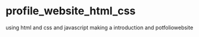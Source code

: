 # profile_website_html_css
using html and css and javascript making a introduction and potfoliowebsite 
